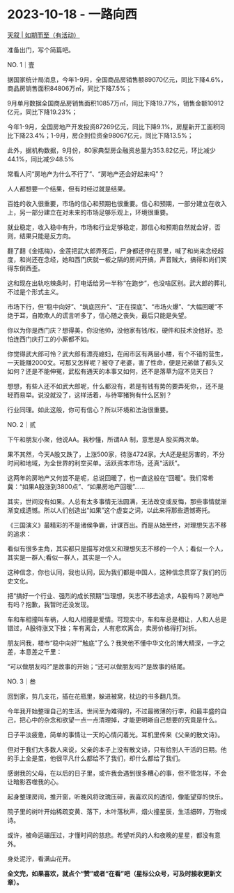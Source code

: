 # 2023-10-18 - 一路向西

[天叙 | 如期而至（有活动）](http://mp.weixin.qq.com/s?__biz=Mzg2MTg2OTYzNQ==&mid=2247484008&idx=1&sn=47ca9cf80cbe4af277cac55d25c009d9&chksm=ce11c144f9664852e61c06a1e0a3eddf829310bd43ae4c590f9555d6b179dbc8a4c95b124adc&scene=21#wechat_redirect)

准备出门，写个简篇吧。

NO. 1｜壹

据国家统计局消息，今年1-9月，全国商品房销售额89070亿元，同比下降4.6%，商品房销售面积84806万㎡，同比下降7.5%；

9月单月数据全国商品房销售面积10857万㎡，同比下降19.77%，销售金额10912亿元，同比下降19.23%；

今年1-9月，全国房地产开发投资87269亿元，同比下降9.1%，房屋新开工面积同比下降23.4%；1-9月，房企到位资金98067亿元，同比下降13.5%；

此外，据机构数据，9月份，80家典型房企融资总量为353.82亿元，环比减少44.1%，同比减少48.5%

常看人问“房地产为什么不行了”、“房地产还会好起来吗”？

人人都想要一个结果，但有时经过就是结果。

百姓的收入很重要，市场的信心和预期也很重要。信心和预期，一部分建立在收入上，另一部分建立在对未来的市场足够乐观上，环境很重要。

就业稳定，收入稳中有升，市场和行业足够稳定，那信心和预期自然就会好，否则，结果只能是反方向。

翻了翻《金瓶梅》，金莲把武大郎弄死后，尸身都还停在房里，喊了和尚来念经超度，和尚还在念经，她和西门庆就一板之隔的房间开搞，声音贼大，搞得和尚们笑得东倒西歪。

这和现在出轨吃辣条时，打电话给另一半称“在跑步”，也没啥区别。武大郎的葬礼不过是个形式主义。

市场下行，但“稳中向好”、“筑底回升”、“正在探底”、“市场火爆”、“大幅回暖”不绝于耳，自欺欺人的谎言听多了，信心随之丧失，最后只能是失望。

你以为你是西门庆？想得美，你没他帅，没他家有钱/权，硬件和技术没他好。恐怕连西门庆打工的小厮都不如。

你觉得武大郎可怜？武大郎有漂亮媳妇，在闹市区有两层小楼，有个不错的营生，一天能赚2000文。可那又怎样呢？被夺了老婆，害了性命，便是兄弟做了都头又如何？还是不能伸冤，武松有通天的本事又如何，还不是落草为寇不见天日？

想想，有些人还不如武大郎呢，什么都没有，若是有钱有势的要弄死你，，还不是轻而易举。说没就没了，这样活着，与待宰猪狗有什么区别？

行业同理。如此这般，你可有信心？所以环境和法治很重要。

NO. 2｜贰

下午和朋友小聚，他说AA。我秒懂，所谓AA 制，意思是A 股买两次单。

果不其然，今天A股又跌了，上涨500家，待涨4724家。大A还是挺厉害的，不分时间和地域，为全世界的利空买单。活跃资本市场，还真“活跃”。

这两年的房地产又何尝不是呢，总说回暖了，也一直这般在“回暖”。我们常希冀：“如果A股涨到3800点”、“如果房地产回暖”......

其实，世间没有如果。人总有太多事情无法圆满，无法改变或反悔，那些事情就渐渐变成遗憾。所以人们创造出“如果”这个虚妄之词，以此来将那些遗憾寄托。

《三国演义》最精彩的不是诸侯争霸，计谋百出。而是从始至终，对理想矢志不移的追求：

看似有很多主角，其实都只是描写对信义和理想矢志不移的一个人；看似一个人，其实是一群人;看似一群人，其实是一个人。

这种信念，你也认同，我也认同，因为我们都是中国人，这种信念贯穿了我们的历史文化。

把“搞好一个行业、强烈的成长预期”当理想，矢志不移去追求，A股有吗？房地产有吗？抱歉，我暂时还没发现。

车和车相撞叫车祸，人和人相撞是爱情。可现实中，车和车总是相让，人和人总是错过，A股待涨又下挫；车有离合，人有悲欢离合，卖房价格得打对折。

朋友问我，楼市“稳中向好”“触底”了么？我笑他不懂中华文化的博大精深，一字之差，本意差之千里：

“可以做朋友吗?”是故事的开始；“还可以做朋友吗?”是故事的结尾。

NO. 3｜叁

回到家，剪几支花，插在花瓶里，躲进被窝，枕边的书多翻几页。

今年我开始整理自己的生活。世间至为难得的，不过最微薄的行李，和最丰盛的自己，把心中的杂念和欲望一点一点清理掉，才能更明晰自己想要的究竟是什么。

日子平淡疲惫，简单的事情让一天的心情闪着光。耳机里传来《父亲的散文诗》。

但对于我们大多数人来说，父亲的本子上没有散文诗，只有给别人干活的日期。他的手上全是茧，他很平凡什么都给不了我们，却什么都给了我们。

感谢我的父母，在以后的日子里，或许我会遇到很多糟心的事，但不管怎样，不会让暗影吞噬我的心。

起身整理房间，推开窗，听晚风将玫瑰压碎，我喜欢风的透彻，像能望穿的快乐。

院子里的树叶开始稀疏变黄、落下，木叶落秋声，烟火撞星辰，生活细碎，万物成诗。

或许，被命运碾压过，才懂时间的慈悲。希望听风的人和夜晚的星星，都没有意外。

身处泥泞，看满山花开。

**全文完，如果喜欢，就点个“赞”或者“在看”吧（星标公众号，可及时接收更新文章）。**